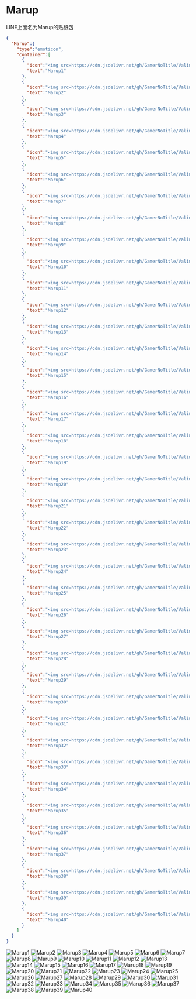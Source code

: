 # Marup

LINE上面名为Marup的贴纸包

```json
{
  "Marup":{
    "type":"emoticon",
    "container":[
      {
        "icon":"<img src=https://cdn.jsdelivr.net/gh/GamerNoTitle/ValineCDN@master/Marup/001.png>",
        "text":"Marup1"
      },
      {
        "icon":"<img src=https://cdn.jsdelivr.net/gh/GamerNoTitle/ValineCDN@master/Marup/002.png>",
        "text":"Marup2"
      },
      {
        "icon":"<img src=https://cdn.jsdelivr.net/gh/GamerNoTitle/ValineCDN@master/Marup/003.png>",
        "text":"Marup3"
      },
      {
        "icon":"<img src=https://cdn.jsdelivr.net/gh/GamerNoTitle/ValineCDN@master/Marup/004.png>",
        "text":"Marup4"
      },
      {
        "icon":"<img src=https://cdn.jsdelivr.net/gh/GamerNoTitle/ValineCDN@master/Marup/005.png>",
        "text":"Marup5"
      },
      {
        "icon":"<img src=https://cdn.jsdelivr.net/gh/GamerNoTitle/ValineCDN@master/Marup/006.png>",
        "text":"Marup6"
      },
      {
        "icon":"<img src=https://cdn.jsdelivr.net/gh/GamerNoTitle/ValineCDN@master/Marup/007.png>",
        "text":"Marup7"
      },
      {
        "icon":"<img src=https://cdn.jsdelivr.net/gh/GamerNoTitle/ValineCDN@master/Marup/008.png>",
        "text":"Marup8"
      },
      {
        "icon":"<img src=https://cdn.jsdelivr.net/gh/GamerNoTitle/ValineCDN@master/Marup/009.png>",
        "text":"Marup9"
      },
      {
        "icon":"<img src=https://cdn.jsdelivr.net/gh/GamerNoTitle/ValineCDN@master/Marup/010.png>",
        "text":"Marup10"
      },
      {
        "icon":"<img src=https://cdn.jsdelivr.net/gh/GamerNoTitle/ValineCDN@master/Marup/011.png>",
        "text":"Marup11"
      },
      {
        "icon":"<img src=https://cdn.jsdelivr.net/gh/GamerNoTitle/ValineCDN@master/Marup/012.png>",
        "text":"Marup12"
      },
      {
        "icon":"<img src=https://cdn.jsdelivr.net/gh/GamerNoTitle/ValineCDN@master/Marup/013.png>",
        "text":"Marup13"
      },
      {
        "icon":"<img src=https://cdn.jsdelivr.net/gh/GamerNoTitle/ValineCDN@master/Marup/014.png>",
        "text":"Marup14"
      },
      {
        "icon":"<img src=https://cdn.jsdelivr.net/gh/GamerNoTitle/ValineCDN@master/Marup/015.png>",
        "text":"Marup15"
      },
      {
        "icon":"<img src=https://cdn.jsdelivr.net/gh/GamerNoTitle/ValineCDN@master/Marup/016.png>",
        "text":"Marup16"
      },
      {
        "icon":"<img src=https://cdn.jsdelivr.net/gh/GamerNoTitle/ValineCDN@master/Marup/017.png>",
        "text":"Marup17"
      },
      {
        "icon":"<img src=https://cdn.jsdelivr.net/gh/GamerNoTitle/ValineCDN@master/Marup/018.png>",
        "text":"Marup18"
      },
      {
        "icon":"<img src=https://cdn.jsdelivr.net/gh/GamerNoTitle/ValineCDN@master/Marup/019.png>",
        "text":"Marup19"
      },
      {
        "icon":"<img src=https://cdn.jsdelivr.net/gh/GamerNoTitle/ValineCDN@master/Marup/020.png>",
        "text":"Marup20"
      },
      {
        "icon":"<img src=https://cdn.jsdelivr.net/gh/GamerNoTitle/ValineCDN@master/Marup/021.png>",
        "text":"Marup21"
      },
      {
        "icon":"<img src=https://cdn.jsdelivr.net/gh/GamerNoTitle/ValineCDN@master/Marup/022.png>",
        "text":"Marup22"
      },
      {
        "icon":"<img src=https://cdn.jsdelivr.net/gh/GamerNoTitle/ValineCDN@master/Marup/023.png>",
        "text":"Marup23"
      },
      {
        "icon":"<img src=https://cdn.jsdelivr.net/gh/GamerNoTitle/ValineCDN@master/Marup/024.png>",
        "text":"Marup24"
      },
      {
        "icon":"<img src=https://cdn.jsdelivr.net/gh/GamerNoTitle/ValineCDN@master/Marup/025.png>",
        "text":"Marup25"
      },
      {
        "icon":"<img src=https://cdn.jsdelivr.net/gh/GamerNoTitle/ValineCDN@master/Marup/026.png>",
        "text":"Marup26"
      },
      {
        "icon":"<img src=https://cdn.jsdelivr.net/gh/GamerNoTitle/ValineCDN@master/Marup/027.png>",
        "text":"Marup27"
      },
      {
        "icon":"<img src=https://cdn.jsdelivr.net/gh/GamerNoTitle/ValineCDN@master/Marup/028.png>",
        "text":"Marup28"
      },
      {
        "icon":"<img src=https://cdn.jsdelivr.net/gh/GamerNoTitle/ValineCDN@master/Marup/029.png>",
        "text":"Marup29"
      },
      {
        "icon":"<img src=https://cdn.jsdelivr.net/gh/GamerNoTitle/ValineCDN@master/Marup/030.png>",
        "text":"Marup30"
      },
      {
        "icon":"<img src=https://cdn.jsdelivr.net/gh/GamerNoTitle/ValineCDN@master/Marup/031.png>",
        "text":"Marup31"
      },
      {
        "icon":"<img src=https://cdn.jsdelivr.net/gh/GamerNoTitle/ValineCDN@master/Marup/032.png>",
        "text":"Marup32"
      },
      {
        "icon":"<img src=https://cdn.jsdelivr.net/gh/GamerNoTitle/ValineCDN@master/Marup/033.png>",
        "text":"Marup33"
      },
      {
        "icon":"<img src=https://cdn.jsdelivr.net/gh/GamerNoTitle/ValineCDN@master/Marup/034.png>",
        "text":"Marup34"
      },
      {
        "icon":"<img src=https://cdn.jsdelivr.net/gh/GamerNoTitle/ValineCDN@master/Marup/035.png>",
        "text":"Marup35"
      },
      {
        "icon":"<img src=https://cdn.jsdelivr.net/gh/GamerNoTitle/ValineCDN@master/Marup/036.png>",
        "text":"Marup36"
      },
      {
        "icon":"<img src=https://cdn.jsdelivr.net/gh/GamerNoTitle/ValineCDN@master/Marup/037.png>",
        "text":"Marup37"
      },
      {
        "icon":"<img src=https://cdn.jsdelivr.net/gh/GamerNoTitle/ValineCDN@master/Marup/038.png>",
        "text":"Marup38"
      },
      {
        "icon":"<img src=https://cdn.jsdelivr.net/gh/GamerNoTitle/ValineCDN@master/Marup/039.png>",
        "text":"Marup39"
      },
      {
        "icon":"<img src=https://cdn.jsdelivr.net/gh/GamerNoTitle/ValineCDN@master/Marup/040.png>",
        "text":"Marup40"
      }
    ]
  }
}
```
![Marup1](https://valinecdn.bili33.top/Marup/001.png)
![Marup2](https://valinecdn.bili33.top/Marup/002.png)
![Marup3](https://valinecdn.bili33.top/Marup/003.png)
![Marup4](https://valinecdn.bili33.top/Marup/004.png)
![Marup5](https://valinecdn.bili33.top/Marup/005.png)
![Marup6](https://valinecdn.bili33.top/Marup/006.png)
![Marup7](https://valinecdn.bili33.top/Marup/007.png)
![Marup8](https://valinecdn.bili33.top/Marup/008.png)
![Marup9](https://valinecdn.bili33.top/Marup/009.png)
![Marup10](https://valinecdn.bili33.top/Marup/010.png)
![Marup11](https://valinecdn.bili33.top/Marup/011.png)
![Marup12](https://valinecdn.bili33.top/Marup/012.png)
![Marup13](https://valinecdn.bili33.top/Marup/013.png)
![Marup14](https://valinecdn.bili33.top/Marup/014.png)
![Marup15](https://valinecdn.bili33.top/Marup/015.png)
![Marup16](https://valinecdn.bili33.top/Marup/016.png)
![Marup17](https://valinecdn.bili33.top/Marup/017.png)
![Marup18](https://valinecdn.bili33.top/Marup/018.png)
![Marup19](https://valinecdn.bili33.top/Marup/019.png)
![Marup20](https://valinecdn.bili33.top/Marup/020.png)
![Marup21](https://valinecdn.bili33.top/Marup/021.png)
![Marup22](https://valinecdn.bili33.top/Marup/022.png)
![Marup23](https://valinecdn.bili33.top/Marup/023.png)
![Marup24](https://valinecdn.bili33.top/Marup/024.png)
![Marup25](https://valinecdn.bili33.top/Marup/025.png)
![Marup26](https://valinecdn.bili33.top/Marup/026.png)
![Marup27](https://valinecdn.bili33.top/Marup/027.png)
![Marup28](https://valinecdn.bili33.top/Marup/028.png)
![Marup29](https://valinecdn.bili33.top/Marup/029.png)
![Marup30](https://valinecdn.bili33.top/Marup/030.png)
![Marup31](https://valinecdn.bili33.top/Marup/031.png)
![Marup32](https://valinecdn.bili33.top/Marup/032.png)
![Marup33](https://valinecdn.bili33.top/Marup/033.png)
![Marup34](https://valinecdn.bili33.top/Marup/034.png)
![Marup35](https://valinecdn.bili33.top/Marup/035.png)
![Marup36](https://valinecdn.bili33.top/Marup/036.png)
![Marup37](https://valinecdn.bili33.top/Marup/037.png)
![Marup38](https://valinecdn.bili33.top/Marup/038.png)
![Marup39](https://valinecdn.bili33.top/Marup/039.png)
![Marup40](https://valinecdn.bili33.top/Marup/040.png)